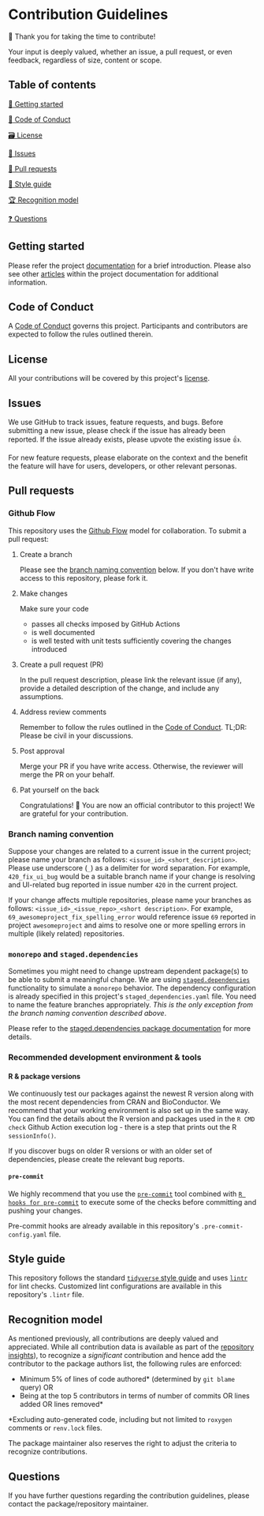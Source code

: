 # Contribution Guidelines

🙏 Thank you for taking the time to contribute!

Your input is deeply valued, whether an issue, a pull request, or even feedback, regardless of size, content or scope.

## Table of contents

[👶 Getting started](#getting-started)

[📔 Code of Conduct](#code-of-conduct)

[🗃 License](#license)

[📜 Issues](#issues)

[🚩 Pull requests](#pull-requests)

[👗 Style guide](#style-guide)

[🏆 Recognition model](#recognition-model)

[❓ Questions](#questions)

## Getting started

Please refer the project [documentation][docs] for a brief introduction. Please also see other [articles][articles] within the project documentation for additional information.

## Code of Conduct

A [Code of Conduct](CODE_OF_CONDUCT.md) governs this project. Participants and contributors are expected to follow the rules outlined therein.

## License

All your contributions will be covered by this project's [license][license].

## Issues

We use GitHub to track issues, feature requests, and bugs. Before submitting a new issue, please check if the issue has already been reported. If the issue already exists, please upvote the existing issue 👍.

For new feature requests, please elaborate on the context and the benefit the feature will have for users, developers, or other relevant personas.

## Pull requests

### Github Flow

This repository uses the [Github Flow](https://docs.github.com/en/get-started/quickstart/github-flow) model for collaboration. To submit a pull request:

1. Create a branch

   Please see the [branch naming convention](branch-naming-convention) below. If you don't have write access to this repository, please fork it.

2. Make changes

    Make sure your code
    * passes all checks imposed by GitHub Actions
    * is well documented
    * is well tested with unit tests sufficiently covering the changes introduced

3. Create a pull request (PR)

   In the pull request description, please link the relevant issue (if any), provide a detailed description of the change, and include any assumptions.

4. Address review comments

    Remember to follow the rules outlined in the [Code of Conduct](CODE_OF_CONDUCT.md). TL;DR: Please be civil in your discussions.

5. Post approval

   Merge your PR if you have write access. Otherwise, the reviewer will merge the PR on your behalf.

6. Pat yourself on the back

   Congratulations! 🎉
   You are now an official contributor to this project! We are grateful for your contribution.

### Branch naming convention

Suppose your changes are related to a current issue in the current project; please name your branch as follows: `<issue_id>_<short_description>`. Please use underscore (`_`) as a delimiter for word separation. For example, `420_fix_ui_bug` would be a suitable branch name if your change is resolving and UI-related bug reported in issue number `420` in the current project.

If your change affects multiple repositories, please name your branches as follows: `<issue_id>_<issue_repo>_<short description>`. For example, `69_awesomeproject_fix_spelling_error` would reference issue `69` reported in project `awesomeproject` and aims to resolve one or more spelling errors in multiple (likely related) repositories.

### `monorepo` and `staged.dependencies`

Sometimes you might need to change upstream dependent package(s) to be able to submit a meaningful change. We are using [`staged.dependencies`](https://github.com/openpharma/staged.dependencies) functionality to simulate a `monorepo` behavior. The dependency configuration is already specified in this project's `staged_dependencies.yaml` file. You need to name the feature branches appropriately. _This is the only exception from the branch naming convention described above_.

Please refer to the [staged.dependencies package documentation](https://openpharma.github.io/staged.dependencies/) for more details.

### Recommended development environment & tools

#### R & package versions

We continuously test our packages against the newest R version along with the most recent dependencies from CRAN and BioConductor. We recommend that your working environment is also set up in the same way. You can find the details about the R version and packages used in the `R CMD check` Github Action execution log - there is a step that prints out the R `sessionInfo()`.

If you discover bugs on older R versions or with an older set of dependencies, please create the relevant bug reports.

#### `pre-commit`

We highly recommend that you use the [`pre-commit`](https://pre-commit.com/) tool combined with [`R hooks for pre-commit`](https://github.com/lorenzwalthert/precommit) to execute some of the checks before committing and pushing your changes.

Pre-commit hooks are already available in this repository's `.pre-commit-config.yaml` file.

## Style guide

This repository follows the standard [`tidyverse` style guide](https://style.tidyverse.org/) and uses [`lintr`](https://github.com/r-lib/lintr) for lint checks. Customized lint configurations are available in this repository's `.lintr` file.

## Recognition model

As mentioned previously, all contributions are deeply valued and appreciated. While all contribution data is available as part of the [repository insights][insights]), to recognize a _significant_ contribution and hence add the contributor to the package authors list, the following rules are enforced:

* Minimum 5% of lines of code authored* (determined by `git blame` query) OR
* Being at the top 5 contributors in terms of number of commits OR lines added OR lines removed*

*Excluding auto-generated code, including but not limited to `roxygen` comments or `renv.lock` files.

The package maintainer also reserves the right to adjust the criteria to recognize contributions.

## Questions

If you have further questions regarding the contribution guidelines, please contact the package/repository maintainer.

<!-- urls -->
[docs]: https://insightsengineering.github.io/r.pkg.template/index.html
[articles]: https://insightsengineering.github.io/r.pkg.template/articles/index.html
[license]: https://insightsengineering.github.io/r.pkg.template/LICENSE-text.html
[insights]: https://github.com/insightsengineering/r.pkg.template/pulse
